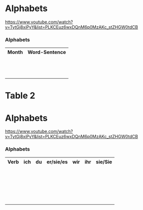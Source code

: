 # Alphabets

https://www.youtube.com/watch?v=TytGj8xiPyY&list=PLKCEuz6wxDQnM6p0MzAKc_stZHGW0tdCB


### Alphabets 
<table>
<tr>
    <th>
        Month  
    </th>
    <th>
        Word-Sentence
    </th>
</tr>
<tr>
    <td> </td>
    <td>
    </td>
</tr>
<tr>
    <td> </td>
    <td>
    </td>
</tr>
<tr>
    <td> </td>
    <td>
    </td>
</tr>
<tr>
    <td> </td>
    <td>
    </td>
</tr>
<tr>
    <td> </td>
    <td>
    </td>
</tr>
<tr>
    <td> </td>
    <td>
    </td>
</tr>
<tr>
    <td> </td>
    <td>
    </td>
</tr>
<tr>
    <td> </td>
    <td>
    </td>
</tr>

<tr>
    <td> </td>
    <td>
    </td>
</tr>
<tr>
    <td> </td>
    <td>
    </td>
</tr>
<tr>
    <td> </td>
    <td>
    </td>
</tr>
<tr>
    <td> </td>
    <td>
    </td>
</tr>

</table>




# Table 2

# Alphabets

https://www.youtube.com/watch?v=TytGj8xiPyY&list=PLKCEuz6wxDQnM6p0MzAKc_stZHGW0tdCB


### Alphabets 
<table>
<tr>
    <th>
    Verb  
    </th>
    <th>
    ich
    </th>
    <th>
    du
    </th>
    <th>
    er/sie/es
    </th>
    <th>
    wir
    </th>
    <th>
    ihr
    </th>
    <th>
    sie/Sie
    </th>

</tr>
<tr>
    <td> </td>
    <td></td>
    <td></td>
    <td></td>
    <td></td>
    <td></td>
    <td></td>
</tr>
<tr>
    <td> </td>
    <td></td>
    <td></td>
    <td></td>
    <td></td>
    <td></td>
    <td></td>
</tr>
<tr>
    <td> </td>
    <td></td>
    <td></td>
    <td></td>
    <td></td>
    <td></td>
    <td></td>
</tr>
<tr>
    <td> </td>
    <td></td>
    <td></td>
    <td></td>
    <td></td>
    <td></td>
    <td></td>
</tr>
<tr>
    <td> </td>
    <td></td>
    <td></td>
    <td></td>
    <td></td>
    <td></td>
    <td></td>
</tr>
<tr>
    <td> </td>
    <td></td>
    <td></td>
    <td></td>
    <td></td>
    <td></td>
    <td></td>
</tr>
<tr>
    <td> </td>
    <td></td>
    <td></td>
    <td></td>
    <td></td>
    <td></td>
    <td></td>
</tr>
<tr>
    <td> </td>
    <td></td>
    <td></td>
    <td></td>
    <td></td>
    <td></td>
    <td></td>
</tr>
<tr>
    <td> </td>
    <td></td>
    <td></td>
    <td></td>
    <td></td>
    <td></td>
    <td></td>
</tr>
<tr>
    <td> </td>
    <td></td>
    <td></td>
    <td></td>
    <td></td>
    <td></td>
    <td></td>
</tr>

<tr>
    <td> </td>
    <td></td>
    <td></td>
    <td></td>
    <td></td>
    <td></td>
    <td></td>
</tr>
<tr>
    <td> </td>
    <td></td>
    <td></td>
    <td></td>
    <td></td>
    <td></td>
    <td></td>
</tr>
<tr>
    <td> </td>
    <td></td>
    <td></td>
    <td></td>
    <td></td>
    <td></td>
    <td></td>
</tr>

<tr>
    <td> </td>
    <td></td>
    <td></td>
    <td></td>
    <td></td>
    <td></td>
    <td></td>
</tr>
<tr>
    <td> </td>
    <td></td>
    <td></td>
    <td></td>
    <td></td>
    <td></td>
    <td></td>
</tr>
<tr>
    <td> </td>
    <td></td>
    <td></td>
    <td></td>
    <td></td>
    <td></td>
    <td></td>
</tr>
<tr>
    <td> </td>
    <td></td>
    <td></td>
    <td></td>
    <td></td>
    <td></td>
    <td></td>
</tr>
<tr>
    <td> </td>
    <td></td>
    <td></td>
    <td></td>
    <td></td>
    <td></td>
    <td></td>
</tr>
<tr>
    <td> </td>
    <td></td>
    <td></td>
    <td></td>
    <td></td>
    <td></td>
    <td></td>
</tr>
<tr>
    <td> </td>
    <td></td>
    <td></td>
    <td></td>
    <td></td>
    <td></td>
    <td></td>
</tr>
<tr>
    <td> </td>
    <td></td>
    <td></td>
    <td></td>
    <td></td>
    <td></td>
    <td></td>
</tr>
</table>